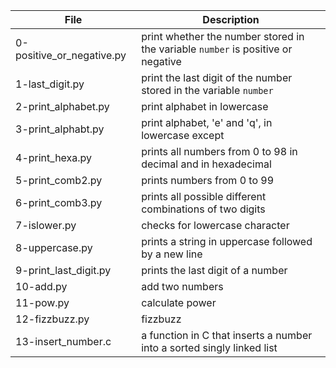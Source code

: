 File | Description
--- | ---
0-positive_or_negative.py | print whether the number stored in the variable `number` is positive or negative
1-last_digit.py | print the last digit of the number stored in the variable `number`
2-print_alphabet.py | print alphabet in lowercase
3-print_alphabt.py | print alphabet, 'e' and 'q', in lowercase except
4-print_hexa.py | prints all numbers from 0 to 98 in decimal and in hexadecimal
5-print_comb2.py | prints numbers from 0 to 99
6-print_comb3.py | prints all possible different combinations of two digits
7-islower.py | checks for lowercase character
8-uppercase.py | prints a string in uppercase followed by a new line
9-print_last_digit.py | prints the last digit of a number
10-add.py | add two numbers
11-pow.py | calculate power
12-fizzbuzz.py | fizzbuzz
13-insert_number.c | a function in C that inserts a number into a sorted singly linked list
